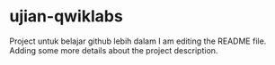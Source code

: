 # ujian-qwiklabs
Project untuk belajar github lebih dalam
I am editing the README file. Adding some more details about the project description.
